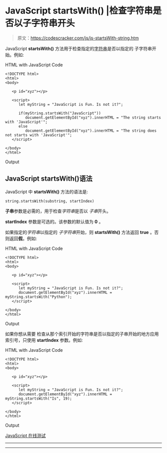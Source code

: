 # JavaScript startsWith() |检查字符串是否以子字符串开头

> 原文：<https://codescracker.com/js/js-startsWith-string.htm>

JavaScript **startsWith()** 方法用于检查指定的[字符串](/js/js-strings.htm)是否以指定的 子字符串开始。例如:

HTML with JavaScript Code

```
<!DOCTYPE html>
<html>
<body>

   <p id="xyz"></p>

   <script>
      let myString = "JavaScript is Fun. Is not it?";

      if(myString.startsWith("JavaScript"))
         document.getElementById("xyz").innerHTML = "The string starts with 'JavaScript'";
      else
         document.getElementById("xyz").innerHTML = "The string does not starts with 'JavaScript'";
   </script>

</body>
</html>
```

Output

## JavaScript startsWith()语法

JavaScript 中 **startsWith()** 方法的语法是:

```
string.startsWith(substring, startIndex)
```

**子串**参数是必需的，用于检查*字符串*是否以 *子串*开头。

**startIndex** 参数是可选的。该参数的默认值为 **0** 。

如果指定的*字符串*以指定的 *子字符串*开始，则 **startsWith()** 方法返回 **true** 。否则返回**假**。例如:

HTML with JavaScript Code

```
<!DOCTYPE html>
<html>
<body>

   <p id="xyz"></p>

   <script>
      let myString = "JavaScript is Fun. Is not it?";
      document.getElementById("xyz").innerHTML = myString.startsWith("Python");
   </script>

</body>
</html>
```

Output

如果你想从需要 检查从那个索引开始的字符串是否以指定的子串开始的地方应用索引号，只使用 **startIndex** 参数。例如:

HTML with JavaScript Code

```
<!DOCTYPE html>
<html>
<body>

   <p id="xyz"></p>

   <script>
      let myString = "JavaScript is Fun. Is not it?";
      document.getElementById("xyz").innerHTML = myString.startsWith("Is", 19);
   </script>

</body>
</html>
```

Output

[JavaScript 在线测试](/exam/showtest.php?subid=6)

* * *

* * *
